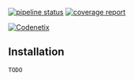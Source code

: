 [![pipeline status](https://git.codenetix.com/dms/backend/badges/master/pipeline.svg)](https://git.codenetix.com/dms/backend/commits/master)
[![coverage report](https://git.codenetix.com/dms/backend/badges/master/coverage.svg)](https://git.codenetix.com/dms/backend/commits/master)


[![Codenetix](https://www.codenetix.com/img/codenetix-logo-light.svg)](https://www.codenetix.com/)

## Installation

```
TODO
```